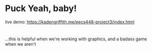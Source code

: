 # Puck Yeah, baby!
live demo: https://kadengriffith.me/eecs448-project3/index.html
#
...this is helpful when we're working with graphics, and a badass game when we aren't
